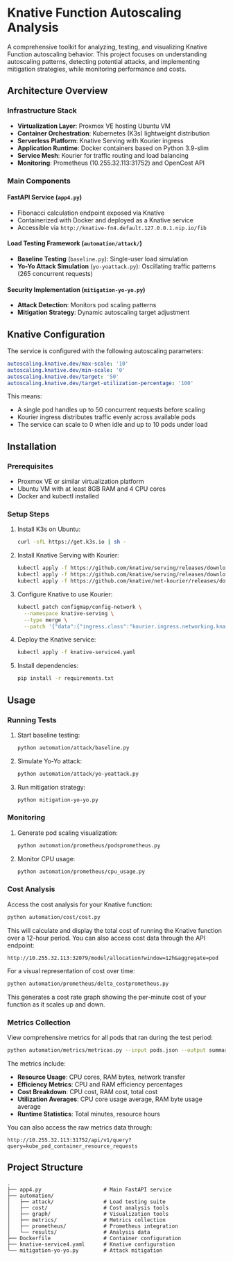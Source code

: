 # Knative Function Autoscaling Analysis 

A comprehensive toolkit for analyzing, testing, and visualizing Knative Function autoscaling behavior. This project focuses on understanding autoscaling patterns, detecting potential attacks, and implementing mitigation strategies, while monitoring performance and costs.

## Architecture Overview

### Infrastructure Stack

- **Virtualization Layer**: Proxmox VE hosting Ubuntu VM
- **Container Orchestration**: Kubernetes (K3s) lightweight distribution
- **Serverless Platform**: Knative Serving with Kourier ingress
- **Application Runtime**: Docker containers based on Python 3.9-slim
- **Service Mesh**: Kourier for traffic routing and load balancing
- **Monitoring**: Prometheus (10.255.32.113:31752) and OpenCost API

### Main Components

#### FastAPI Service (`app4.py`)
- Fibonacci calculation endpoint exposed via Knative
- Containerized with Docker and deployed as a Knative service
- Accessible via `http://knative-fn4.default.127.0.0.1.nip.io/fib`

#### Load Testing Framework (`automation/attack/`)
- **Baseline Testing** (`baseline.py`): Single-user load simulation
- **Yo-Yo Attack Simulation** (`yo-yoattack.py`): Oscillating traffic patterns (265 concurrent requests)

#### Security Implementation (`mitigation-yo-yo.py`)
- **Attack Detection**: Monitors pod scaling patterns
- **Mitigation Strategy**: Dynamic autoscaling target adjustment

## Knative Configuration

The service is configured with the following autoscaling parameters:

```yaml
autoscaling.knative.dev/max-scale: '10'
autoscaling.knative.dev/min-scale: '0'
autoscaling.knative.dev/target: '50'
autoscaling.knative.dev/target-utilization-percentage: '100'
```

This means:
- A single pod handles up to 50 concurrent requests before scaling
- Kourier ingress distributes traffic evenly across available pods
- The service can scale to 0 when idle and up to 10 pods under load

## Installation

### Prerequisites
- Proxmox VE or similar virtualization platform
- Ubuntu VM with at least 8GB RAM and 4 CPU cores
- Docker and kubectl installed

### Setup Steps

1. Install K3s on Ubuntu:
   ```bash
   curl -sfL https://get.k3s.io | sh -
   ```

2. Install Knative Serving with Kourier:
   ```bash
   kubectl apply -f https://github.com/knative/serving/releases/download/knative-v1.12.0/serving-crds.yaml
   kubectl apply -f https://github.com/knative/serving/releases/download/knative-v1.12.0/serving-core.yaml
   kubectl apply -f https://github.com/knative/net-kourier/releases/download/knative-v1.12.0/kourier.yaml
   ```

3. Configure Knative to use Kourier:
   ```bash
   kubectl patch configmap/config-network \
     --namespace knative-serving \
     --type merge \
     --patch '{"data":{"ingress.class":"kourier.ingress.networking.knative.dev"}}'
   ```

4. Deploy the Knative service:
   ```bash
   kubectl apply -f knative-service4.yaml
   ```

5. Install dependencies:
   ```bash
   pip install -r requirements.txt
   ```

## Usage

### Running Tests

1. Start baseline testing:
   ```bash
   python automation/attack/baseline.py
   ```

2. Simulate Yo-Yo attack:
   ```bash
   python automation/attack/yo-yoattack.py
   ```

3. Run mitigation strategy:
   ```bash
   python mitigation-yo-yo.py
   ```

### Monitoring

1. Generate pod scaling visualization:
   ```bash
   python automation/prometheus/podsprometheus.py
   ```

2. Monitor CPU usage:
   ```bash
   python automation/prometheus/cpu_usage.py
   ```

### Cost Analysis

Access the cost analysis for your Knative function:

```bash
python automation/cost/cost.py
```

This will calculate and display the total cost of running the Knative function over a 12-hour period. You can also access cost data through the API endpoint:

```
http://10.255.32.113:32079/model/allocation?window=12h&aggregate=pod
```

For a visual representation of cost over time:

```bash
python automation/prometheus/delta_costprometheus.py
```

This generates a cost rate graph showing the per-minute cost of your function as it scales up and down.

### Metrics Collection

View comprehensive metrics for all pods that ran during the test period:

```bash
python automation/metrics/metricas.py --input pods.json --output summary.txt
```

The metrics include:
- **Resource Usage**: CPU cores, RAM bytes, network transfer
- **Efficiency Metrics**: CPU and RAM efficiency percentages
- **Cost Breakdown**: CPU cost, RAM cost, total cost
- **Utilization Averages**: CPU core usage average, RAM byte usage average
- **Runtime Statistics**: Total minutes, resource hours

You can also access the raw metrics data through:

```
http://10.255.32.113:31752/api/v1/query?query=kube_pod_container_resource_requests
```

## Project Structure
```
.
├── app4.py                    # Main FastAPI service
├── automation/
│   ├── attack/                # Load testing suite
│   ├── cost/                  # Cost analysis tools
│   ├── graph/                 # Visualization tools
│   ├── metrics/               # Metrics collection
│   ├── prometheus/            # Prometheus integration
│   └── results/               # Analysis data
├── Dockerfile                 # Container configuration
├── knative-service4.yaml      # Knative configuration
└── mitigation-yo-yo.py        # Attack mitigation
```
